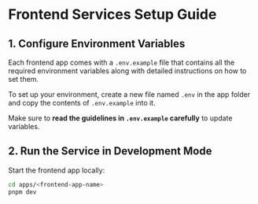 # Frontend Services Setup Guide

## 1. Configure Environment Variables

Each frontend app comes with a `.env.example` file that contains all the required environment variables along with detailed instructions on how to set them.  

To set up your environment, create a new file named `.env` in the app folder and copy the contents of `.env.example` into it.  

Make sure to **read the guidelines in `.env.example` carefully** to update variables.

## 2. Run the Service in Development Mode

Start the frontend app locally:

```bash
cd apps/<frontend-app-name>
pnpm dev
```
